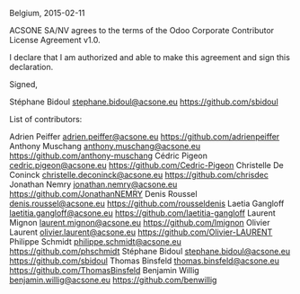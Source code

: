 Belgium, 2015-02-11

ACSONE SA/NV agrees to the terms of the Odoo Corporate Contributor License
Agreement v1.0.

I declare that I am authorized and able to make this agreement and sign this
declaration.

Signed,

Stéphane Bidoul stephane.bidoul@acsone.eu https://github.com/sbidoul

List of contributors:

Adrien Peiffer adrien.peiffer@acsone.eu https://github.com/adrienpeiffer
Anthony Muschang anthony.muschang@acsone.eu https://github.com/anthony-muschang
Cédric Pigeon cedric.pigeon@acsone.eu https://github.com/Cedric-Pigeon
Christelle De Coninck christelle.deconinck@acsone.eu https://github.com/chrisdec
Jonathan Nemry jonathan.nemry@acsone.eu https://github.com/JonathanNEMRY
Denis Roussel denis.roussel@acsone.eu https://github.com/rousseldenis
Laetia Gangloff laetitia.gangloff@acsone.eu https://github.com/laetitia-gangloff
Laurent Mignon laurent.mignon@acsone.eu https://github.com/lmignon
Olivier Laurent olivier.laurent@acsone.eu https://github.com/Olivier-LAURENT
Philippe Schmidt philippe.schmidt@acsone.eu https://github.com/phschmidt
Stéphane Bidoul stephane.bidoul@acsone.eu https://github.com/sbidoul
Thomas Binsfeld thomas.binsfeld@acsone.eu https://github.com/ThomasBinsfeld
Benjamin Willig benjamin.willig@acsone.eu https://github.com/benwillig
